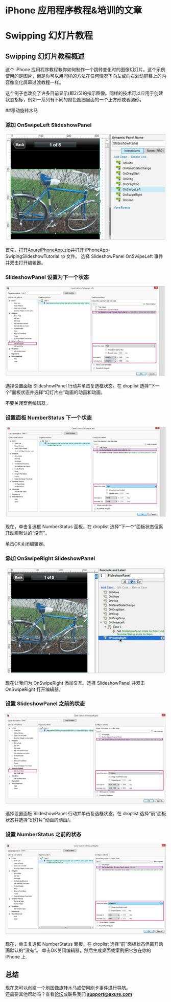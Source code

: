 
# iPhone 应用程序教程&培训的文章
# Swipping 幻灯片教程

## Swipping 幻灯片教程概述

这个 iPhone 应用程序教程教你如何制作一个跳转变化时的图像幻灯片。这个示例使用的是图片，但是你可以用同样的方法在任何情况下向左或向右划动屏幕上的内容像变化屏幕过渡教程一样。

这个例子也改变了许多目前显示(即2/5)的指示图像。同样的技术可以应用于创建状态指标，例如一系列有不同的颜色圆圈里面的一个正方形或者圆形。

##移动旋转木马 
 
### 添加 OnSwipeLeft SlideshowPanel

![image](images/iphone-appswiping-slideshow1.png)
 
首先，打开[AxureiPhoneApp.zip](download/AxureiPhoneAppResource.zip)并打开 iPhoneApp-SwipingSlideshowTutorial.rp 文件。
选择 SlideshowPanel OnSwipeLeft 事件并双击打开编辑器。
 
### SlideshowPanel 设置为下一个状态

![image](images/iphone-appswiping-slideshow2.png)
 
选择设置面板 SlideshowPanel 行动并单击复选框状态。在 droplist 选择“下一个”面板状态并选择“幻灯片左”动画的动画和动画。

不要关闭案例编辑器。

### 设置面板 NumberStatus 下一个状态

![image](images/iphone-appswiping-slideshow3.png)

现在，单击复选框 NumberStatus 面板。在 droplist 选择“下一个”面板状态但离开动画默认的“没有”。

单击OK关闭编辑器。
 
### 添加 OnSwipeRight SlideshowPanel

![image](images/iphone-appswiping-slideshow4.png)
 
现在让我们为 OnSwipeRight 添加交互。选择 SlideshowPanel 并双击 OnSwipeRight 打开编辑器。

### 设置 SlideshowPanel 之前的状态

![image](images/iphone-appswiping-slideshow5.png)

选择设置面板 SlideshowPanel 行动并单击复选框状态。在 droplist 选择“前”面板状态并选择“幻灯片”动画的动画/。 

### 设置 NumberStatus 之前的状态

![image](images/iphone-appswiping-slideshow6.png)

现在，单击复选框 NumberStatus 面板。在 droplist 选择“前”面板状态但离开动画默认的“没有”。
单击OK关闭编辑器，然后生成桌面或案例把它放在你的 iPhone 上.

## 总结
 
现在您可以创建一个刷图像旋转木马或使用刷卡事件进行导航。  
还需要其他帮助吗？查看[论坛](http://www.axure.com/c/forum.php)或联系我们 **support@axure.com**
